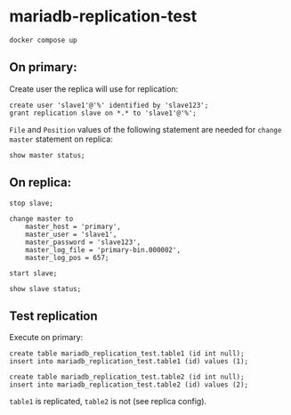 # mariadb-replication-test

```
docker compose up
```

## On primary:

Create user the replica will use for replication:

```
create user 'slave1'@'%' identified by 'slave123';
grant replication slave on *.* to 'slave1'@'%';
```

`File` and `Position` values of the following statement are needed for `change master` statement on replica:

```
show master status;
```

## On replica:

```
stop slave;

change master to
    master_host = 'primary',
    master_user = 'slave1',
    master_password = 'slave123',
    master_log_file = 'primary-bin.000002',
    master_log_pos = 657;

start slave;

show slave status;
```

## Test replication

Execute on primary:

```
create table mariadb_replication_test.table1 (id int null);
insert into mariadb_replication_test.table1 (id) values (1);

create table mariadb_replication_test.table2 (id int null);
insert into mariadb_replication_test.table2 (id) values (2);
```

`table1` is replicated, `table2` is not (see replica config).
